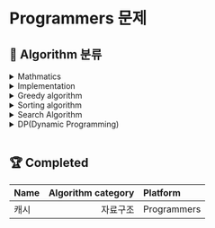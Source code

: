 # Programmers 문제

## 📂 Algorithm 분류

<details>
<summary>Mathmatics</summary>
<div markdown="1">

    
    
</div>
</details>

<details>
<summary>Implementation</summary>
<div markdown="1">

    * LRU 알고리즘
        캐시
    
</div>
</details>

<details>
<summary>Greedy algorithm</summary>
<div markdown="1">

    
    
</div>
</details>

<details>
<summary>Sorting algorithm</summary>
<div markdown="1">

    
    
</div>
</details>

<details>
<summary>Search Algorithm</summary>
<div markdown="1">

    
    
</div>
</details>

<details>
<summary>DP(Dynamic Programming)</summary>
<div markdown="1">

    
    
</div>
</details>

</br>

<!-- 푼 문제 테이블 -->
## 🏆 **Completed**

Name|Algorithm category|Platform
--|--:|:--
캐시|자료구조|Programmers